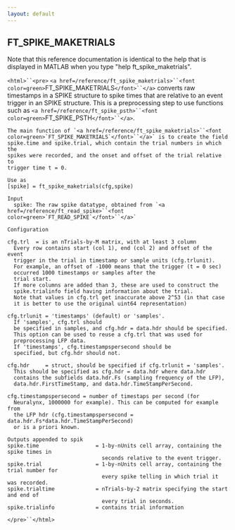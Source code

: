 ```yaml
---
layout: default
---
```


##  FT_SPIKE_MAKETRIALS

Note that this reference documentation is identical to the help that is displayed in MATLAB when you type "help ft_spike_maketrials".

`<html>``<pre>`
    `<a href=/reference/ft_spike_maketrials>``<font color=green>`FT_SPIKE_MAKETRIALS`</font>``</a>` converts raw timestamps in a SPIKE structure to spike
    times that are relative to an event trigger in an SPIKE structure. This
    is a preprocessing step to use functions such as `<a href=/reference/ft_spike_psth>``<font color=green>`FT_SPIKE_PSTH`</font>``</a>`.
 
    The main function of `<a href=/reference/ft_spike_maketrials>``<font color=green>`FT_SPIKE_MAKETRIALS`</font>``</a>` is to create the field
    spike.time and spike.trial, which contain the trial numbers in which the
    spikes were recorded, and the onset and offset of the trial relative to
    trigger time t = 0.
 
    Use as
    [spike] = ft_spike_maketrials(cfg,spike)
 
    Input
      spike: The raw spike datatype, obtained from `<a href=/reference/ft_read_spike>``<font color=green>`FT_READ_SPIKE`</font>``</a>`
 
    Configuration
 
    cfg.trl  = is an nTrials-by-M matrix, with at least 3 column
      Every row contains start (col 1), end (col 2) and offset of the event
      trigger in the trial in timestamp or sample units (cfg.trlunit). 
      For example, an offset of -1000 means that the trigger (t = 0 sec) 
      occurred 1000 timestamps or samples after the
      trial start.
      If more columns are added than 3, these are used to construct the
      spike.trialinfo field having information about the trial.
      Note that values in cfg.trl get inaccurate above 2^53 (in that case 
      it is better to use the original uint64 representation)
 
    cfg.trlunit = 'timestamps' (default) or 'samples'. 
      If 'samples', cfg.trl should 
      be specified in samples, and cfg.hdr = data.hdr should be specified.
      This option can be used to reuse a cfg.trl that was used for
      preprocessing LFP data. 
      If 'timestamps', cfg.timestampspersecond should be
      specified, but cfg.hdr should not.
 
    cfg.hdr     = struct, should be specified if cfg.trlunit = 'samples'.
      This should be specified as cfg.hdr = data.hdr where data.hdr
      contains the subfields data.hdr.Fs (sampling frequency of the LFP),
      data.hdr.FirstTimeStamp, and data.hdr.TimeStampPerSecond.
 
    cfg.timestampspersecond = number of timestaps per second (for
      Neuralynx, 1000000 for example). This can be computed for example from
      the LFP hdr (cfg.timestampspersecond = data.hdr.Fs*data.hdr.TimeStampPerSecond)
      or is a priori known.
 
    Outputs appended to spik
    spike.time                  = 1-by-nUnits cell array, containing the spike times in
                                  seconds relative to the event trigger.
    spike.trial                 = 1-by-nUnits cell array, containing the trial number for
                                  every spike telling in which trial it was recorded.
    spike.trialtime             = nTrials-by-2 matrix specifying the start and end of
                                  every trial in seconds.
    spike.trialinfo             = contains trial information
`</pre>``</html>`

